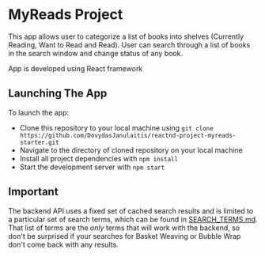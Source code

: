 # MyReads Project

This app allows user to categorize a list of books into shelves (Currently Reading, Want to Read and Read). User can search through a list of books in the search window and change status of any book.

App is developed using React framework

## Launching The App

To launch the app:

* Clone this repository to your local machine using `git clone https://github.com/DovydasJanulaitis/reactnd-project-myreads-starter.git`
* Navigate to the directory of cloned repository on your local machine
* Install all project dependencies with `npm install`
* Start the development server with `npm start`

## Important
The backend API uses a fixed set of cached search results and is limited to a particular set of search terms, which can be found in [SEARCH_TERMS.md](SEARCH_TERMS.md). That list of terms are the _only_ terms that will work with the backend, so don't be surprised if your searches for Basket Weaving or Bubble Wrap don't come back with any results.

